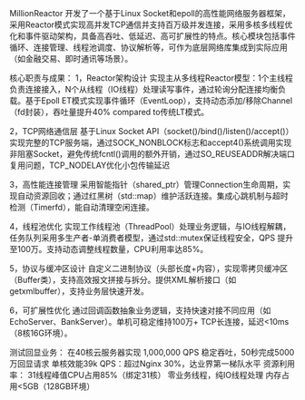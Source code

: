 MillionReactor
开发了一个基于Linux Socket和epoll的高性能网络服务器框架，采用Reactor模式实现高并发TCP通信并支持百万级并发连接，采用多核多线程优化和事件驱动架构，具备高吞吐、低延迟、高可扩展性的特点。核心模块包括事件循环、连接管理、线程池调度、协议解析等，可作为底层网络库集成到实际应用（如金融交易、即时通讯等场景）。

核心职责与成果：
1，Reactor架构设计
实现主从多线程Reactor模型：1个主线程负责连接接入，N个从线程（IO线程）处理读写事件，通过轮询分配连接均衡负载。基于Epoll ET模式实现事件循环（EventLoop），支持动态添加/移除Channel（fd封装），吞吐量提升40% compared to传统LT模式。

2，TCP网络通信层
基于Linux Socket API（socket()/bind()/listen()/accept()）实现完整的TCP服务端，通过SOCK_NONBLOCK标志和accept4()系统调用实现非阻塞Socket，避免传统fcntl()调用的额外开销，通过SO_REUSEADDR解决端口复用问题，TCP_NODELAY优化小包传输延迟

3，高性能连接管理
采用智能指针（shared_ptr）管理Connection生命周期，实现自动资源回收；通过红黑树（std::map）维护活跃连接。集成心跳机制与超时检测（Timerfd），能自动清理空闲连接。

4，线程池优化
实现工作线程池（ThreadPool）处理业务逻辑，与IO线程解耦，任务队列采用多生产者-单消费者模型，通过std::mutex保证线程安全，QPS 提升至100万。支持动态调整线程数量，CPU利用率达85%。

5，协议与缓冲区设计
自定义二进制协议（头部长度+内容），实现零拷贝缓冲区（Buffer类），支持高效报文拼接与拆分。提供XML解析接口（如getxmlbuffer），支持业务层快速开发。

6，可扩展性优化
通过回调函数抽象业务逻辑，支持快速对接不同应用（如EchoServer、BankServer）。单机可稳定维持100万+ TCP长连接，延迟<10ms（8核16G环境）。

测试回显业务：
在40核云服务器实现 1,000,000 QPS 稳定吞吐，50秒完成5000万回显请求
单核效能39k QPS：超过Nginx 30%，达业界第一梯队水平
资源利用率：
31线程峰值CPU占用85%（绑定31核）
零业务线程，纯IO线程处理
内存占用<5GB（128GB环境）
